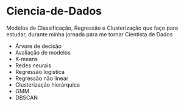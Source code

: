 # Ciencia-de-Dados
Modelos de Classificação, Regressão e Clusterização que faço para estudar, durante minha jornada para me tornar Cientista de Dados

- Árvore de decisão
- Avaliação de modelos
- K-means
- Redes neurais
- Regressão logística
- Regressão não linear
- Clusterização hierárquica
- GMM
- DBSCAN
